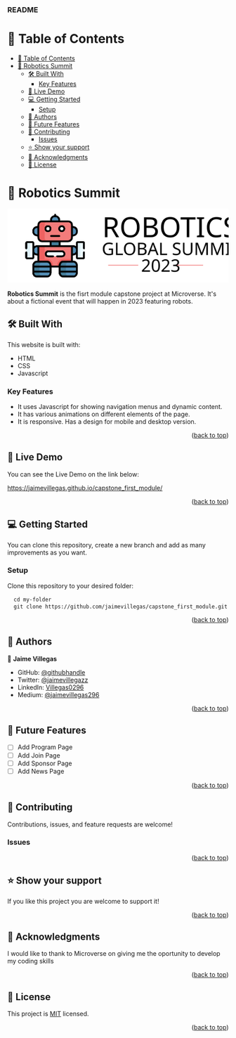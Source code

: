 <a name="readme-top"></a>


  <h3><b>README</b></h3>

</div>

# 📗 Table of Contents

- [📗 Table of Contents](#-table-of-contents)
- [📖 Robotics Summit ](#-robotics-summit-)
  - [🛠 Built With ](#-built-with-)
    - [Key Features ](#key-features-)
  - [🚀 Live Demo ](#-live-demo-)
  - [💻 Getting Started ](#-getting-started-)
    - [Setup](#setup)
  - [👥 Authors ](#-authors-)
  - [🔭 Future Features ](#-future-features-)
  - [🤝 Contributing ](#-contributing-)
    - [Issues](#issues)
  - [⭐️ Show your support ](#️-show-your-support-)
  - [🙏 Acknowledgments ](#-acknowledgments-)
  - [📝 License ](#-license-)


# 📖 Robotics Summit <a name="about-project"></a>

![image](images/summit-logo.svg)

**Robotics Summit** is the fisrt module capstone project at Microverse. It's about a fictional event that will happen in 2023 featuring robots.

## 🛠 Built With <a name="built-with"></a>

This website is built with:
- HTML
- CSS
- Javascript

### Key Features <a name="key-features"></a>

- It uses Javascript for showing navigation menus and dynamic content.
- It has various animations on different elements of the page.
- It is responsive. Has a design for mobile and desktop version.


<p align="right">(<a href="#readme-top">back to top</a>)</p>

## 🚀 Live Demo <a name="live-demo"></a>

You can see the Live Demo on the link below:

https://jaimevillegas.github.io/capstone_first_module/


<p align="right">(<a href="#readme-top">back to top</a>)</p>

## 💻 Getting Started <a name="getting-started"></a>

You can clone this repository, create a new branch and add as many improvements as you want.

### Setup

Clone this repository to your desired folder:

```
  cd my-folder
  git clone https://github.com/jaimevillegas/capstone_first_module.git 
```

<p align="right">(<a href="#readme-top">back to top</a>)</p>

## 👥 Authors <a name="authors"></a>

👤 **Jaime Villegas**

- GitHub: [@githubhandle](https://github.com/jaimevillegas)
- Twitter: [@jaimevillegazz](https://twitter.com/JaimeVillegazz)
- LinkedIn: [Villegas0296](https://www.linkedin.com/in/villegas0296/)
- Medium: [@jaimevillegas296](https://medium.com/@jaimevillegas296)

<p align="right">(<a href="#readme-top">back to top</a>)</p>

## 🔭 Future Features <a name="future-features"></a>

- [ ] Add Program Page
- [ ] Add Join Page
- [ ] Add Sponsor Page
- [ ] Add News Page

<p align="right">(<a href="#readme-top">back to top</a>)</p>

## 🤝 Contributing <a name="contributing"></a>

Contributions, issues, and feature requests are welcome!

### Issues

<p align="right">(<a href="#readme-top">back to top</a>)</p>

## ⭐️ Show your support <a name="support"></a>

If you like this project you are welcome to support it!

<p align="right">(<a href="#readme-top">back to top</a>)</p>

## 🙏 Acknowledgments <a name="acknowledgements"></a>

I would like to thank to Microverse on giving me the oportunity to develop my coding skills

<p align="right">(<a href="#readme-top">back to top</a>)</p>

## 📝 License <a name="license"></a>

This project is [MIT](./LICENSE.md) licensed.

<p align="right">(<a href="#readme-top">back to top</a>)</p>
